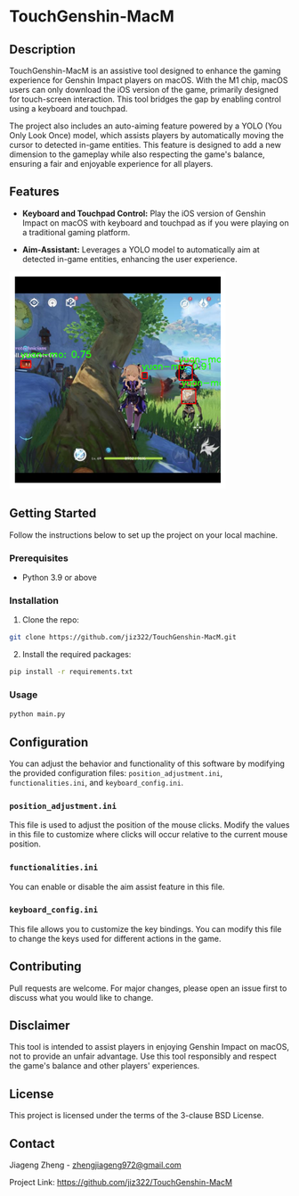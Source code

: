 # TouchGenshin-MacM

## Description

TouchGenshin-MacM is an assistive tool designed to enhance the gaming experience for Genshin Impact players on macOS. With the M1 chip, macOS users can only download the iOS version of the game, primarily designed for touch-screen interaction. This tool bridges the gap by enabling control using a keyboard and touchpad.

The project also includes an auto-aiming feature powered by a YOLO (You Only Look Once) model, which assists players by automatically moving the cursor to detected in-game entities. This feature is designed to add a new dimension to the gameplay while also respecting the game's balance, ensuring a fair and enjoyable experience for all players.

## Features

- **Keyboard and Touchpad Control:** Play the iOS version of Genshin Impact on macOS with keyboard and touchpad as if you were playing on a traditional gaming platform.

- **Aim-Assistant:** Leverages a YOLO model to automatically aim at detected in-game entities, enhancing the user experience.

![Aim-Assistant](https://github.com/jiz322/TouchGenshin-MacM/blob/main/accessories/yuanmo_detect.png)

## Getting Started

Follow the instructions below to set up the project on your local machine.

### Prerequisites

- Python 3.9 or above

### Installation

1. Clone the repo:

```bash
git clone https://github.com/jiz322/TouchGenshin-MacM.git
```

2. Install the required packages:

```bash
pip install -r requirements.txt
```

### Usage

```bash
python main.py
```

## Configuration

You can adjust the behavior and functionality of this software by modifying the provided configuration files: `position_adjustment.ini`, `functionalities.ini`, and `keyboard_config.ini`. 

### `position_adjustment.ini`

This file is used to adjust the position of the mouse clicks. Modify the values in this file to customize where clicks will occur relative to the current mouse position.

### `functionalities.ini`

You can enable or disable the aim assist feature in this file.

### `keyboard_config.ini`

This file allows you to customize the key bindings. You can modify this file to change the keys used for different actions in the game.

## Contributing

Pull requests are welcome. For major changes, please open an issue first to discuss what you would like to change.

## Disclaimer

This tool is intended to assist players in enjoying Genshin Impact on macOS, not to provide an unfair advantage. Use this tool responsibly and respect the game's balance and other players' experiences.

## License

This project is licensed under the terms of the 3-clause BSD License.

## Contact

Jiageng Zheng - zhengjiageng972@gmail.com

Project Link: https://github.com/jiz322/TouchGenshin-MacM